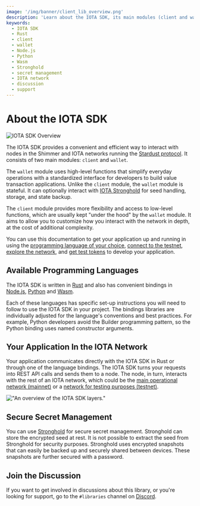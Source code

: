 ```yaml
---
image: '/img/banner/client_lib_overview.png'
description: 'Learn about the IOTA SDK, its main modules (client and wallet), available programming languages (Rust, Node.js, Python, and Wasm), secure secret management using Stronghold, and how to join the discussion and get support.'
keywords:
  - IOTA SDK
  - Rust
  - client
  - wallet
  - Node.js
  - Python
  - Wasm
  - Stronghold
  - secret management
  - IOTA network
  - discussion
  - support
---
```


# About the IOTA SDK

![IOTA SDK Overview](/img/banner/client_lib_overview.png)

The IOTA SDK provides a convenient and efficient way to interact with nodes in the Shimmer
and IOTA networks running the [Stardust protocol](/learn/protocols/stardust/introduction).
It consists of two main modules: `client` and `wallet`.

The `wallet` module uses high-level functions that simplify everyday operations with a standardized interface for
developers to build value transaction applications. Unlike the `client` module, the `wallet`
module is stateful. It can optionally interact with [IOTA Stronghold](https://github.com/iotaledger/stronghold.rs/) for seed handling, storage, and state backup.

The `client` module provides more flexibility and access to low-level functions, which are usually kept "under the hood" by the
`wallet` module. It aims to allow you to customize how you interact with the network in depth, at the cost of
additional complexity.

You can use this documentation to get your application up and running in using the
[programming language of your choice](#available-programming-languages),
[connect to the testnet](explanations/testnet-and-test-tokens.md#connect-to-the-testnet-api),
[explore the network](explanations/testnet-and-test-tokens.md#explore-the-network),
and [get test tokens](explanations/testnet-and-test-tokens.md#get-test-tokens) to develop your application.

## Available Programming Languages

The IOTA SDK is written in [Rust](getting-started/rust.mdx) and also has convenient bindings
in [Node.js](getting-started/nodejs.mdx), [Python](getting-started/python.mdx) and [Wasm](getting-started/wasm.mdx).

Each of these languages has specific set-up instructions you will need to follow to use the IOTA SDK in your project. The bindings libraries are individually adjusted for the language's conventions and best practices. For example, Python developers avoid the Builder
programming pattern, so the Python binding uses named constructor arguments.

## Your Application In the IOTA Network

Your application communicates directly with the IOTA SDK in Rust or through one of the language bindings. The IOTA SDK
turns your requests into REST API calls and sends them to a node. The node, in turn, interacts with the rest of an
IOTA network, which could be the
[main operational network (mainnet)](/build/networks-endpoints/#shimmer)
or
a [network for testing purposes (testnet)](/build/networks-endpoints/#public-testnet).

!["An overview of the IOTA SDK layers."](/img/layered_overview.png 'An overview of the IOTA SDK layers.')

## Secure Secret Management

You can use [Stronghold](/stronghold.rs/welcome) for secure secret management. Stronghold
can store the encrypted seed at rest. It is not possible to extract the seed from Stronghold for security purposes.
Stronghold uses encrypted snapshots that can easily be backed up and securely shared between devices. These snapshots
are further secured with a password.

## Join the Discussion

If you want to get involved in discussions about this library, or you're looking for support, go to the `#libraries`
channel
on [Discord](https://discord.iota.org).
